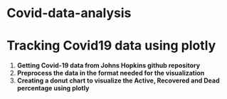 # Covid-data-analysis

# Tracking Covid19 data using plotly
1. **Getting Covid-19 data from Johns Hopkins github repository**
2. **Preprocess the data in the format needed for the visualization**
3. **Creating a donut chart to visualize the Active, Recovered and Dead percentage using plotly**

